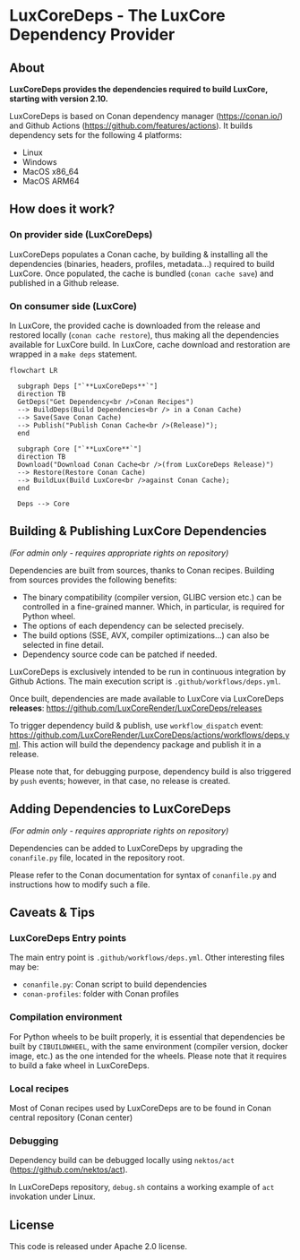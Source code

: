 # LuxCoreDeps - The LuxCore Dependency Provider

## About

**LuxCoreDeps provides the dependencies required to build LuxCore, starting with
version 2.10.**

LuxCoreDeps is based on Conan dependency manager (https://conan.io/) and Github
Actions (https://github.com/features/actions). It builds dependency sets for
the following 4 platforms:
- Linux
- Windows
- MacOS x86_64
- MacOS ARM64

## How does it work?

### On provider side (LuxCoreDeps)
LuxCoreDeps populates a Conan cache, by building & installing all the
dependencies (binaries, headers, profiles, metadata...) required to build
LuxCore.
Once populated, the cache is bundled (`conan cache save`) and published
in a Github release.

### On consumer side (LuxCore)
In LuxCore, the provided cache is downloaded from the release and
restored locally (`conan cache restore`), thus making all the dependencies
available for LuxCore build.
In LuxCore, cache download and restoration are wrapped in a `make deps`
statement.

```mermaid
flowchart LR

  subgraph Deps ["`**LuxCoreDeps**`"]
  direction TB
  GetDeps("Get Dependency<br />Conan Recipes")
  --> BuildDeps(Build Dependencies<br /> in a Conan Cache)
  --> Save(Save Conan Cache)
  --> Publish("Publish Conan Cache<br />(Release)");
  end

  subgraph Core ["`**LuxCore**`"]
  direction TB
  Download("Download Conan Cache<br />(from LuxCoreDeps Release)")
  --> Restore(Restore Conan Cache)
  --> BuildLux(Build LuxCore<br />against Conan Cache);
  end

  Deps --> Core
```



## Building & Publishing LuxCore Dependencies

_(For admin only - requires appropriate rights on repository)_

Dependencies are built from sources, thanks to Conan recipes. Building from
sources provides the following benefits:
- The binary compatibility (compiler version, GLIBC version etc.) can be controlled
  in a fine-grained manner. Which, in particular, is required for Python wheel.
- The options of each dependency can be selected precisely.
- The build options (SSE, AVX, compiler optimizations...) can also be selected
  in fine detail.
- Dependency source code can be patched if needed.

LuxCoreDeps is exclusively intended to be run in continuous integration by
Github Actions. The main execution script is `.github/workflows/deps.yml`.

Once built, dependencies are made available to LuxCore via LuxCoreDeps
**releases**: https://github.com/LuxCoreRender/LuxCoreDeps/releases


To trigger dependency build & publish, use `workflow_dispatch` event:
https://github.com/LuxCoreRender/LuxCoreDeps/actions/workflows/deps.yml. This
action will build the dependency package and publish it in a release.

Please note that, for debugging purpose, dependency build is also triggered by
`push` events; however, in that case, no release is created.


## Adding Dependencies to LuxCoreDeps

_(For admin only - requires appropriate rights on repository)_

Dependencies can be added to LuxCoreDeps by upgrading the `conanfile.py` file,
located in the repository root.

Please refer to the Conan documentation for syntax of `conanfile.py` and instructions
how to modify such a file.


## Caveats & Tips

### LuxCoreDeps Entry points
The main entry point is `.github/workflows/deps.yml`.
Other interesting files may be:
- `conanfile.py`: Conan script to build dependencies
- `conan-profiles`: folder with Conan profiles

### Compilation environment
For Python wheels to be built properly, it is essential that dependencies be built
by `CIBUILDWHEEL`, with the same environment (compiler version, docker image,
etc.) as the one intended for the wheels.
Please note that it requires to build a fake wheel in LuxCoreDeps.

### Local recipes
Most of Conan recipes used by LuxCoreDeps are to be found in Conan central repository (Conan center)

### Debugging
Dependency build can be debugged locally using `nektos/act`
(https://github.com/nektos/act).

In LuxCoreDeps repository, `debug.sh` contains a working example of `act`
invokation under Linux.

## License
This code is released under Apache 2.0 license.
